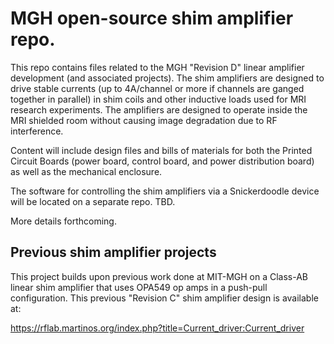 # MGH open-source shim amplifier repo. 

This repo contains files related to the MGH "Revision D" linear amplifier development (and associated projects).  The shim amplifiers are designed to drive stable currents (up to 4A/channel or more if channels are ganged together in parallel) in shim coils and other inductive loads used for MRI research experiments.  The amplifiers are designed to operate inside the MRI shielded room without causing image degradation due to RF interference.  

Content will include design files and bills of materials for both the Printed Circuit Boards (power board, control board, and power distribution board) as well as the mechanical enclosure.

The software for controlling the shim amplifiers via a Snickerdoodle device will be located on a separate repo. TBD. 

More details forthcoming.



## Previous shim amplifier projects 

This project builds upon previous work done at MIT-MGH on a Class-AB linear shim amplifier that uses OPA549 op amps in a push-pull configuration.  This previous "Revision C" shim amplifier design is available at:

https://rflab.martinos.org/index.php?title=Current_driver:Current_driver


